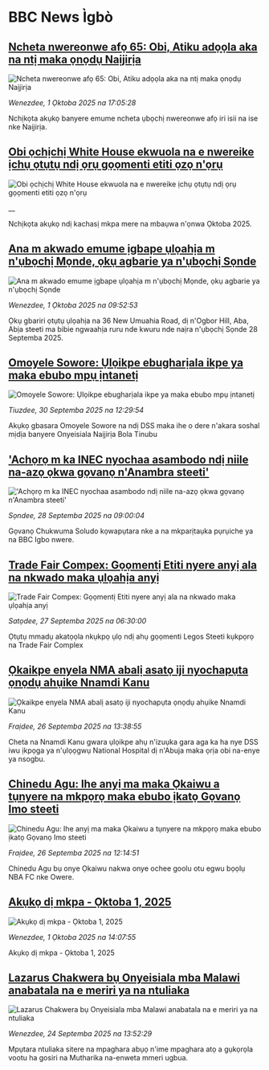 # BBC News Ìgbò## [Ncheta nwereonwe afọ 65: Obi, Atiku adọọla aka na ntị maka ọnọdụ Naịjirịa](https://www.bbc.com/igbo/articles/cq8epze8d2vo?at_medium=RSS&at_campaign=rss?at_campaign=githubrss)![Ncheta nwereonwe afọ 65: Obi, Atiku adọọla aka na ntị maka ọnọdụ Naịjirịa](https://ichef.bbci.co.uk/ace/ws/240/cpsprodpb/2440/live/44059a90-9ee6-11f0-92db-77261a15b9d2.png)_Wenezdee, 1 Ọktoba 2025 na 17:05:28_Nchịkọta akụkọ banyere emume ncheta ụbọchị nwereonwe afọ iri isii na ise nke Naịjirịa.## [Obi ọchịchị White House ekwuola na e nwereike ịchụ ọtụtụ ndị ọrụ gọọmenti etiti ọzọ n'ọrụ](https://www.bbc.co.uk/igbo/live/c3w52xlgxxpt?at_medium=RSS&at_campaign=rss?at_campaign=githubrss)![Obi ọchịchị White House ekwuola na e nwereike ịchụ ọtụtụ ndị ọrụ gọọmenti etiti ọzọ n'ọrụ](https://ichef.bbci.co.uk/ace/standard/240/cpsprodpb/55d3/live/6e99ad40-9f5f-11f0-92db-77261a15b9d2.jpg)__Nchịkọta akụkọ ndị kachasị mkpa mere na mbaụwa n'ọnwa Ọktoba 2025.## [Ana m akwado emume ịgbape ụlọahịa m n'ụbọchị Mọnde, ọkụ agbarie ya n'ụbọchị Sọnde](https://www.bbc.com/igbo/articles/c8d781zg61yo?at_medium=RSS&at_campaign=rss?at_campaign=githubrss)![Ana m akwado emume ịgbape ụlọahịa m n'ụbọchị Mọnde, ọkụ agbarie ya n'ụbọchị Sọnde](https://ichef.bbci.co.uk/ace/ws/240/cpsprodpb/e339/live/55353a30-9ebb-11f0-928c-71dbb8619e94.jpg)_Wenezdee, 1 Ọktoba 2025 na 09:52:53_Ọkụ gbariri ọtụtụ ụlọahịa na 36 New Umuahia Road, dị n'Ogbor Hill, Aba, Abịa steeti ma bibie ngwaahịa ruru nde kwuru nde naịra n'ụbọchị Sọnde 28 Septemba 2025.## [Omoyele Sowore: Ụlọikpe ebugharịala ikpe ya maka ebubo mpụ ịntanetị](https://www.bbc.com/igbo/articles/c708dgjjgywo?at_medium=RSS&at_campaign=rss?at_campaign=githubrss)![Omoyele Sowore: Ụlọikpe ebugharịala ikpe ya maka ebubo mpụ ịntanetị](https://ichef.bbci.co.uk/ace/ws/240/cpsprodpb/56f4/live/9e32d6e0-9dec-11f0-84af-5952fa7ec6ed.jpg)_Tiuzdee, 30 Septemba 2025 na 12:29:54_Akụkọ gbasara Omoyele Sowore  na ndị DSS maka ihe o dere n'akara soshal mịdịa banyere Onyeisiala Naịjirịa Bola Tinubu## ['Achọrọ m ka INEC nyochaa asambodo ndị niile na-azọ ọkwa gọvanọ n'Anambra steeti'](https://www.bbc.com/igbo/articles/c203j8jvz2eo?at_medium=RSS&at_campaign=rss?at_campaign=githubrss)!['Achọrọ m ka INEC nyochaa asambodo ndị niile na-azọ ọkwa gọvanọ n'Anambra steeti'](https://ichef.bbci.co.uk/ace/ws/240/cpsprodpb/0391/live/61f86ec0-9d6e-11f0-b741-177e3e2c2fc7.jpg)_Sọndee, 28 Septemba 2025 na 09:00:04_Gọvanọ Chukwuma Soludo kọwapụtara nke a na mkparịtaụka pụrụiche ya na BBC Igbo nwere.## [Trade Fair Compex: Gọọmentị Etiti nyere anyị ala na nkwado maka ụlọahịa anyị](https://www.bbc.com/igbo/articles/cy045gne28yo?at_medium=RSS&at_campaign=rss?at_campaign=githubrss)![Trade Fair Compex: Gọọmentị Etiti nyere anyị ala na nkwado maka ụlọahịa anyị](https://ichef.bbci.co.uk/ace/ws/240/cpsprodpb/550a/live/ecbcbde0-9b1b-11f0-b87b-794bcb76d087.jpg)_Satọdee, 27 Septemba 2025 na 06:30:00_Ọtụtụ mmadụ akatọọla nkụkpọ ụlọ ndị ahụ gọọmenti Legos Steeti kụkpọrọ na Trade Fair Complex## [Ọkaikpe enyela NMA abalị asatọ iji nyochapụta ọnọdụ ahụike Nnamdi Kanu](https://www.bbc.com/igbo/articles/c9wdgjg81kpo?at_medium=RSS&at_campaign=rss?at_campaign=githubrss)![Ọkaikpe enyela NMA abalị asatọ iji nyochapụta ọnọdụ ahụike Nnamdi Kanu](https://ichef.bbci.co.uk/ace/ws/240/cpsprodpb/00d2/live/cb91b820-9add-11f0-8ee5-3b441e09ef17.jpg)_Fraịdee, 26 Septemba 2025 na 13:38:55_Cheta na Nnamdi Kanu gwara ụlọikpe ahụ n'izuụka gara aga ka ha nye DSS iwu ịkpọga ya n'ụlọọgwụ National Hospital dị n'Abuja maka ọrịa obi na-enye ya nsogbu.## [Chinedu Agu: Ihe anyị ma maka Ọkaiwu a tụnyere na mkpọrọ maka ebubo ịkatọ Gọvanọ Imo steeti](https://www.bbc.com/igbo/articles/cjw716jw36po?at_medium=RSS&at_campaign=rss?at_campaign=githubrss)![Chinedu Agu: Ihe anyị ma maka Ọkaiwu a tụnyere na mkpọrọ maka ebubo ịkatọ Gọvanọ Imo steeti](https://ichef.bbci.co.uk/ace/ws/240/cpsprodpb/2598/live/63291010-9abc-11f0-92db-77261a15b9d2.jpg)_Fraịdee, 26 Septemba 2025 na 12:14:51_Chinedu Agu bụ onye Ọkaiwu nakwa onye ochee goolu otu egwu bọọlụ NBA FC nke Owere.## [Akụkọ dị mkpa - Ọktoba 1, 2025](https://www.bbc.com/igbo/articles/c5yk0k4y23qo?at_medium=RSS&at_campaign=rss?at_campaign=githubrss)![Akụkọ dị mkpa - Ọktoba 1, 2025](https://ichef.bbci.co.uk/ace/ws/240/cpsprodpb/f1a0/live/52df1610-60be-11f0-a40e-a1af2950b220.jpg)_Wenezdee, 1 Ọktoba 2025 na 14:07:55_Akụkọ dị mkpa - Ọktoba 1, 2025## [Lazarus Chakwera bụ Onyeisiala mba Malawi anabatala na e meriri ya na ntuliaka](https://www.bbc.com/igbo/articles/cewnd8zw92ro?at_medium=RSS&at_campaign=rss?at_campaign=githubrss)![Lazarus Chakwera bụ Onyeisiala mba Malawi anabatala na e meriri ya na ntuliaka](https://ichef.bbci.co.uk/ace/ws/240/cpsprodpb/c2fb/live/f2001020-994c-11f0-858a-a904eacbef23.jpg)_Wenezdee, 24 Septemba 2025 na 13:52:29_Mpụtara ntuliaka sitere na mpaghara abụọ n'ime mpaghara atọ a gụkọrọla vootu ha gosiri na Mutharika na-enweta mmeri ugbua.